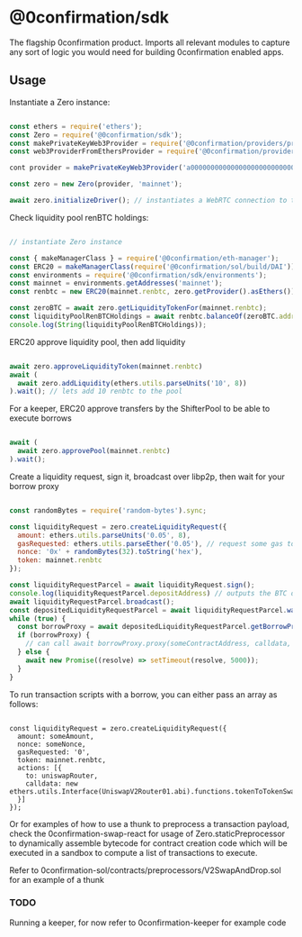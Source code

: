 # @0confirmation/sdk

The flagship 0confirmation product. Imports all relevant modules to capture any sort of logic you would need for building 0confirmation enabled apps.

## Usage

Instantiate a Zero instance:

```js

const ethers = require('ethers');
const Zero = require('@0confirmation/sdk');
const makePrivateKeyWeb3Provider = require('@0confirmation/providers/private-key-or-seed') // truffle HDWalletProvider doesn't correctly handle personal_sign, but this provider will!
const web3ProviderFromEthersProvider = require('@0confirmation/providers/from-ethers'); // converts an ethers.js provider to a web3 provider

cont provider = makePrivateKeyWeb3Provider('a000000000000000000000000000000000000000000000000000000000000000', web3ProviderFromEthersProvider(new ethers.providers.InfuraProvider('mainnet'));

const zero = new Zero(provider, 'mainnet');

await zero.initializeDriver(); // instantiates a WebRTC connection to the network via lendnet.0confirmation.com

```

Check liquidity pool renBTC holdings:

```js

// instantiate Zero instance

const { makeManagerClass } = require('@0confirmation/eth-manager');
const ERC20 = makeManagerClass(require('@0confirmation/sol/build/DAI')) // will make an ethers.js wrapper compatible with DAI, which is a mock token that exports the ERC20 ABI
const environments = require('@0confirmation/sdk/environments');
const mainnet = environments.getAddresses('mainnet');
const renbtc = new ERC20(mainnet.renbtc, zero.getProvider().asEthers());

const zeroBTC = await zero.getLiquidityTokenFor(mainnet.renbtc);
const liquidityPoolRenBTCHoldings = await renbtc.balanceOf(zeroBTC.address);
console.log(String(liquidityPoolRenBTCHoldings));
```

ERC20 approve liquidity pool, then add liquidity

```js

await zero.approveLiquidityToken(mainnet.renbtc)
await (
  await zero.addLiquidity(ethers.utils.parseUnits('10', 8))
).wait(); // lets add 10 renbtc to the pool

```

For a keeper, ERC20 approve transfers by the ShifterPool to be able to execute borrows

```js

await (
  await zero.approvePool(mainnet.renbtc)
).wait();
```

Create a liquidity request, sign it, broadcast over libp2p, then wait for your borrow proxy


```js

const randomBytes = require('random-bytes').sync;

const liquidityRequest = zero.createLiquidityRequest({
  amount: ethers.utils.parseUnits('0.05', 8),
  gasRequested: ethers.utils.parseEther('0.05'), // request some gas to use your btc with, optional
  nonce: '0x' + randomBytes(32).toString('hex'),
  token: mainnet.renbtc
});

const liquidityRequestParcel = await liquidityRequest.sign();
console.log(liquidityRequestParcel.depositAddress) // outputs the BTC deposit address to initiate the shift
await liquidityRequestParcel.broadcast();
const depositedLiquidityRequestParcel = await liquidityRequestParcel.waitForDeposit();
while (true) {
  const borrowProxy = await depositedLiquidityRequestParcel.getBorrowProxy();
  if (borrowProxy) {
    // can call await borrowProxy.proxy(someContractAddress, calldata, value) to pilot the borrow proxy through supported modules
  } else {
    await new Promise((resolve) => setTimeout(resolve, 5000));
  }
}
```

To run transaction scripts with a borrow, you can either pass an array as follows:

```

const liquidityRequest = zero.createLiquidityRequest({
  amount: someAmount,
  nonce: someNonce,
  gasRequested: '0',
  token: mainnet.renbtc,
  actions: [{
    to: uniswapRouter,
    calldata: new ethers.utils.Interface(UniswapV2Router01.abi).functions.tokenToTokenSwapInput.encode(...someParameters)
  }]
});

```

Or for examples of how to use a thunk to preprocess a transaction payload, check the 0confirmation-swap-react for usage of Zero.staticPreprocessor to dynamically assemble bytecode for contract creation code which will be executed in a sandbox to compute a list of transactions to execute.

Refer to 0confirmation-sol/contracts/preprocessors/V2SwapAndDrop.sol for an example of a thunk


### TODO

Running a keeper, for now refer to 0confirmation-keeper for example code
